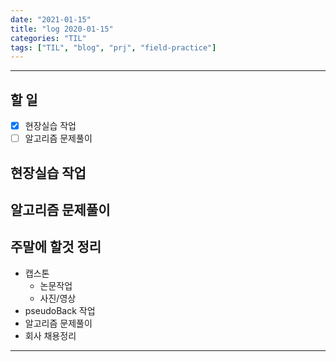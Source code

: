 ```yaml
---
date: "2021-01-15"
title: "log 2020-01-15"
categories: "TIL"
tags: ["TIL", "blog", "prj", "field-practice"]
---
```


----------

## 할 일

- [x] 현장실습 작업
- [ ] 알고리즘 문제풀이

## 현장실습 작업

## 알고리즘 문제풀이

## 주말에 할것 정리

- 캡스톤
  - 논문작업
  - 사진/영상
- pseudoBack 작업
- 알고리즘 문제풀이
- 회사 채용정리

----------
